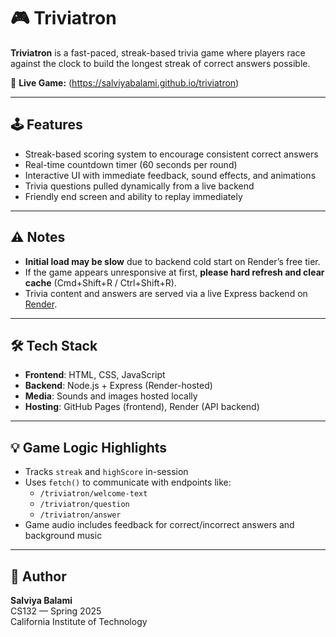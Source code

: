 # 🎮 Triviatron

**Triviatron** is a fast-paced, streak-based trivia game where players race against the clock to build the longest streak of correct answers possible.

🔗 **Live Game:** (https://salviyabalami.github.io/triviatron)

---

## 🕹 Features

- Streak-based scoring system to encourage consistent correct answers
- Real-time countdown timer (60 seconds per round)
- Interactive UI with immediate feedback, sound effects, and animations
- Trivia questions pulled dynamically from a live backend
- Friendly end screen and ability to replay immediately

---

## ⚠️ Notes

- **Initial load may be slow** due to backend cold start on Render’s free tier.
- If the game appears unresponsive at first, **please hard refresh and clear cache** (Cmd+Shift+R / Ctrl+Shift+R).
- Trivia content and answers are served via a live Express backend on [Render](https://render.com).

---

## 🛠 Tech Stack

- **Frontend**: HTML, CSS, JavaScript
- **Backend**: Node.js + Express (Render-hosted)
- **Media**: Sounds and images hosted locally
- **Hosting**: GitHub Pages (frontend), Render (API backend)

---

## 💡 Game Logic Highlights

- Tracks `streak` and `highScore` in-session
- Uses `fetch()` to communicate with endpoints like:
  - `/triviatron/welcome-text`
  - `/triviatron/question`
  - `/triviatron/answer`
- Game audio includes feedback for correct/incorrect answers and background music

---

## 🧠 Author

**Salviya Balami**  
CS132 — Spring 2025  
California Institute of Technology  
